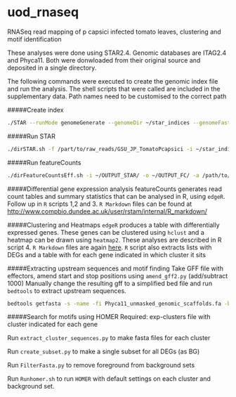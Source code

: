 uod_rnaseq
==========

RNASeq read mapping of p capsici infected tomato leaves, clustering and motif identification

These analyses were done using STAR2.4. 
Genomic databases are ITAG2.4 and Phyca11. Both were donwloaded from their original source and deposited in a single directory.

The following commands were executed to create the genomic index file and run the analysis. The shell scripts that were called are included in the supplementary data. 
Path names need to be customised to the correct path

#####Create index
```bash
./STAR --runMode genomeGenerate --genomeDir ~/star_indices --genomeFastaFiles /path/to/genome/databases/ITAG2.4_genomic.fasta /path/to/genome/databases/Phyca11_unmasked_scaffold.fasta --runThreadN 32
```
#####Run STAR 
```bash
./dirSTAR.sh -f /part/to/raw_reads/GSU_JP_TomatoPcapsici -i ~/star_indices/ -o ~/OUTPUT_STAR/
```

#####Run featureCounts
```bash
./dirFeatureCountsEff.sh -i ~/OUTPUT_STAR/ -o ~/OUTPUT_FC/ -a /path/to/genome/databases/PhycaEff_manual.gtf
```

#####Differential gene expression analysis
featureCounts generates read count tables and summary statistics that can be analysed in R, using `edgeR`.
Follow up in `R` scripts 1,2 and 3. `R Markdown` files can be found at http://www.compbio.dundee.ac.uk/user/rstam/internal/R_markdown/

#####Clustering and Heatmaps
`edgeR` produces a table with differentially expressed genes. These genes can be clustered using `hclust` and a heatmap can be drawn using `heatmap2`. These analyses are described in R script 4. `R Markdown` files are again [here](http://www.compbio.dundee.ac.uk/user/rstam/internal/R_markdown/).
`R` script also extracts lists with DEGs and a table with for each gene indicated in which cluster it sits

#####Extracting upstream sequences and motif finding
Take GFF file with effectors, amend start and stop positions using `amend_gff2.py` (add/subtract 1000)
Manually change the resulting gff to a simplified bed file and run `bedtools` to extract upstream sequences.
```bash
bedtools getfasta -s -name -fi Phyca11_unmasked_genomic_scaffolds.fa -bed 141027_Phyca11_effector_Up.bed -fo stdout | fold -w 60 > Phyca11_effector_up.fasta
```

#####Search for motifs using HOMER
Required: exp-clusters file with cluster indicated for each gene

Run `extract_cluster_sequences.py` to make fasta files for each cluster

Run `create_subset.py` to make a single subset for all DEGs (as BG)

Run `FilterFasta.py` to remove foreground from background sets

Run `Runhomer.sh` to run `HOMER` with default settings on each cluster and background set.

